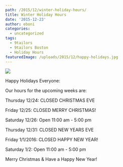 ```yaml
---
path: /2015/12/winter-holiday-hours/
title: Winter Holiday Hours
date: '2015-12-23'
author: eboni
categories:
  - uncategorized
tags:
  - 9tailors
  - 9tailors Boston
  - Holiday Hours
featuredImage: /uploads/2015/12/happy-holidays.jpg
---
```

![](https://s-media-cache-ak0.pinimg.com/736x/6f/15/80/6f1580158bde66bb7f63bb1604b930f3.jpg)

Happy Holidays Everyone:

Our hours for the upcoming weeks are:

Thursday 12/24: CLOSED CHRISTMAS EVE

Friday 12/25: CLOSED MERRY CHRISTMAS!

Saturday 12/26: Open 11:00 am - 5:00 pm

Thursday 12/31: CLOSED NEW YEARS EVE

Friday 1/1/2016: CLOSED HAPPY NEW YEAR!

Saturday 1/2: Open 11:00 am - 5:00 pm

Merry Christmas & Have a Happy New Year!